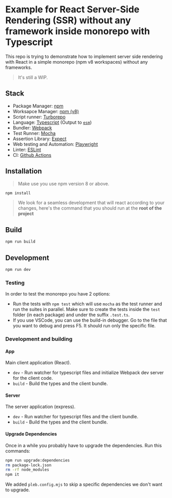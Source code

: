 # Example for React Server-Side Rendering (SSR) without any framework inside monorepo with Typescript

This repo is trying to demonstrate how to implement server side rendering with React in a simple monorepo (npm v8 workspaces) without any frameworks.

> It's still a WIP.

## Stack

* Package Manager: [npm](https://www.npmjs.com/)
* Worksapce Manager: [npm (v8)](https://docs.npmjs.com/cli/v8/using-npm/workspaces)
* Script runner: [Turborepo](https://turborepo.org/)
* Language: [Typescript](https://www.typescriptlang.org/) (Output to [`esm`](https://nodejs.org/api/esm.html))
* Bundler: [Webpack](https://webpack.js.org/)
* Test Runner: [Mocha](https://mochajs.org/)
* Assertion Library: [Expect](https://www.npmjs.com/package/expect)
* Web testing and Automation: [Playwright](https://playwright.dev/)
* Linter: [ESLint](https://eslint.org/)
* CI: [Github Actions](https://github.com/features/actions)


## Installation

> Make use you use npm version 8 or above.

```bash
npm install
```

> We look for a seamless development that will react according to your changes, here's the command that you should run at the **root of the project**


## Build

```bash
npm run build
```

## Development

```bash
npm run dev
```


### Testing

In order to test the monorepo you have 2 options:
* Run the tests with `npm test` which will use `mocha` as the test runner and run the suites in parallel. Make sure to create the tests inside the `test` folder (in each package) and under the suffix `.test.ts`.
* If you use VSCode, you can use the build-in debugger. Go to the file that you want to debug and press F5. It should run only the specific file.


### Development and building 

#### App

Main client application (React).

* `dev` - Run watcher for typescript files and initialize Webpack dev server for the client code.
* `build` - Build the types and the client bundle.


#### Server

The server application (express).

* `dev` - Run watcher for typescript files and the client bundle.
* `build` - Build the types and the client bundle.

#### Upgrade Dependencies

Once in a while you probably have to upgrade the dependencies.
Run this commands:

```bash
npm run upgrade:dependencies
rm package-lock.json
rm -rf node_modules
npm it
```

We added `pleb.config.mjs` to skip a specific dependencies we don't want to upgrade.
